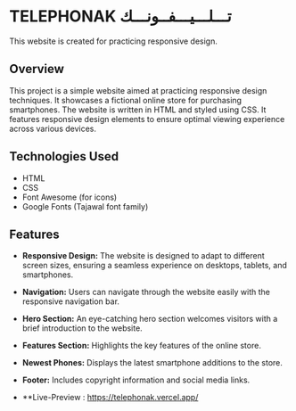 # TELEPHONAK تـــلـــيـــفــونـــك  
This website is created for practicing responsive design.

## Overview

This project is a simple website aimed at practicing responsive design techniques. It showcases a fictional online store for purchasing smartphones. The website is written in HTML and styled using CSS. It features responsive design elements to ensure optimal viewing experience across various devices.

## Technologies Used

- HTML
- CSS
- Font Awesome (for icons)
- Google Fonts (Tajawal font family)

## Features

- **Responsive Design:** The website is designed to adapt to different screen sizes, ensuring a seamless experience on desktops, tablets, and smartphones.
- **Navigation:** Users can navigate through the website easily with the responsive navigation bar.
- **Hero Section:** An eye-catching hero section welcomes visitors with a brief introduction to the website.
- **Features Section:** Highlights the key features of the online store.
- **Newest Phones:** Displays the latest smartphone additions to the store.
- **Footer:** Includes copyright information and social media links.





 - **Live-Preview : https://telephonak.vercel.app/
